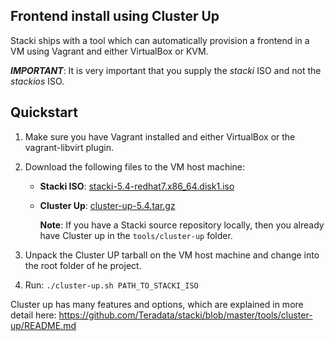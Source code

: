 ## Frontend install using Cluster Up

Stacki ships with a tool which can automatically provision a frontend in a VM using Vagrant and either VirtualBox or KVM.

**_IMPORTANT_**: It is very important that you supply the _stacki_ ISO and not the _stackios_ ISO.

## Quickstart
1. Make sure you have Vagrant installed and either VirtualBox or the vagrant-libvirt plugin.

2. Download the following files to the VM host machine:
    * **Stacki ISO**: [stacki-5.4-redhat7.x86_64.disk1.iso](https://github.com/Teradata/stacki/releases/download/stacki-5.4/stacki-5.4-redhat7.x86_64.disk1.iso)

    * **Cluster Up**:
    [cluster-up-5.4.tar.gz](https://github.com/Teradata/stacki/releases/download/stacki-5.4/cluster-up-5.4.tar.gz)

        **Note**: If you have a Stacki source repository locally, then you already have Cluster up in the `tools/cluster-up` folder.

3. Unpack the Cluster UP tarball on the VM host machine and change into the root folder of he project.

4. Run: `./cluster-up.sh PATH_TO_STACKI_ISO`

Cluster up has many features and options, which are explained in more detail here: https://github.com/Teradata/stacki/blob/master/tools/cluster-up/README.md
